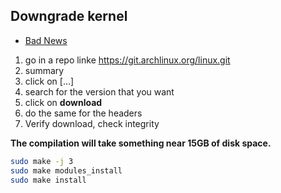 ## Downgrade kernel

- [Bad News](https://superuser.com/questions/1559021/i-cannot-find-headers-for-linux-kernel-5-3-10-arch1-1)

1. go in a repo linke https://git.archlinux.org/linux.git
2. summary
3. click on [...]
4. search for the version that you want
5. click on **download**
6. do the same for the headers
7. Verify download, check integrity

**The compilation will take something near 15GB of disk space.**

```bash
sudo make -j 3
sudo make modules_install
sudo make install
```